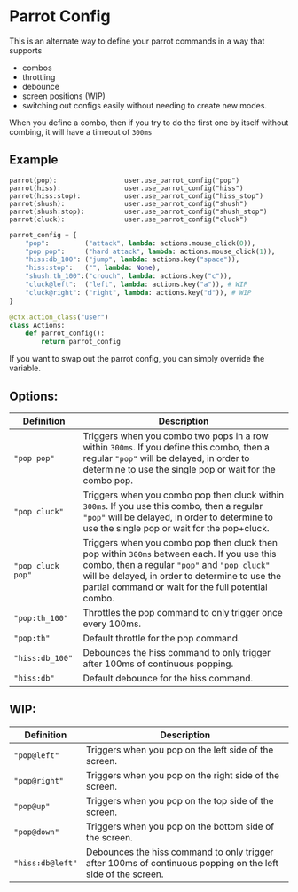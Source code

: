 # Parrot Config

This is an alternate way to define your parrot commands in a way that supports
- combos
- throttling
- debounce
- screen positions (WIP)
- switching out configs easily without needing to create new modes.

When you define a combo, then if you try to do the first one by itself without combing, it will have a timeout of `300ms`

## Example

```talon
parrot(pop):                 user.use_parrot_config("pop")
parrot(hiss):                user.use_parrot_config("hiss")
parrot(hiss:stop):           user.use_parrot_config("hiss_stop")
parrot(shush):               user.use_parrot_config("shush")
parrot(shush:stop):          user.use_parrot_config("shush_stop")
parrot(cluck):               user.use_parrot_config("cluck")
```

```py
parrot_config = {
    "pop":         ("attack", lambda: actions.mouse_click(0)),
    "pop pop":     ("hard attack", lambda: actions.mouse_click(1)),
    "hiss:db_100": ("jump", lambda: actions.key("space")),
    "hiss:stop":   ("", lambda: None),
    "shush:th_100":("crouch", lambda: actions.key("c")),
    "cluck@left":  ("left", lambda: actions.key("a")), # WIP
    "cluck@right": ("right", lambda: actions.key("d")), # WIP
}

@ctx.action_class("user")
class Actions:
    def parrot_config():
        return parrot_config
```

If you want to swap out the parrot config, you can simply override the variable.

## Options:
| Definition | Description |
|------------|-------------|
| `"pop pop"` | Triggers when you combo two pops in a row within `300ms`. If you define this combo, then a regular `"pop"` will be delayed, in order to determine to use the single pop or wait for the combo pop. |
| `"pop cluck"` | Triggers when you combo pop then cluck within `300ms`. If you use this combo, then a regular `"pop"` will be delayed, in order to determine to use the single pop or wait for the pop+cluck. |
| `"pop cluck pop"` | Triggers when you combo pop then cluck then pop within `300ms` between each. If you use this combo, then a regular `"pop"` and `"pop cluck"` will be delayed, in order to determine to use the partial command or wait for the full potential combo. |
| `"pop:th_100"` | Throttles the pop command to only trigger once every 100ms. |
| `"pop:th"` | Default throttle for the pop command. |
| `"hiss:db_100"` | Debounces the hiss command to only trigger after 100ms of continuous popping. |
| `"hiss:db"` | Default debounce for the hiss command. |

## WIP:
| Definition | Description |
|------------|-------------|
| `"pop@left"` | Triggers when you pop on the left side of the screen. |
| `"pop@right"` | Triggers when you pop on the right side of the screen. |
| `"pop@up"` | Triggers when you pop on the top side of the screen. |
| `"pop@down"` | Triggers when you pop on the bottom side of the screen. |
| `"hiss:db@left"` | Debounces the hiss command to only trigger after 100ms of continuous popping on the left side of the screen. |